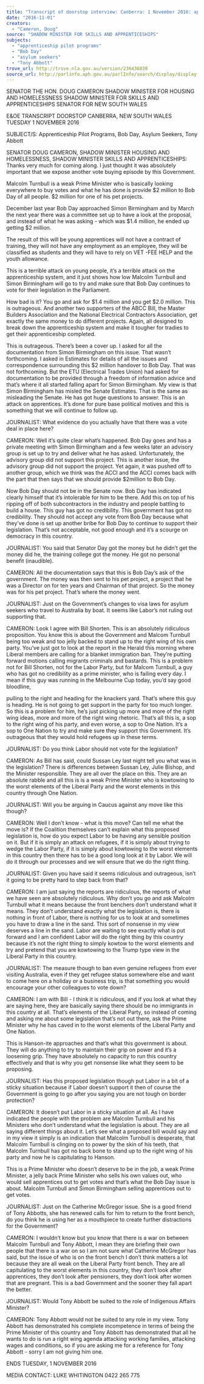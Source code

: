 ```yaml
---
title: "Transcript of doorstop interview: Canberra: 1 November 2016: apprenticeship pilot programs; Bob Day; asylum seekers; Tony Abbott"
date: "2016-11-01"
creators:
  - "Cameron, Doug"
source: "SHADOW MINISTER FOR SKILLS AND APPRENTICESHIPS"
subjects:
  - "apprenticeship pilot programs"
  - "Bob Day"
  - "asylum seekers"
  - "Tony Abbott"
trove_url: http://trove.nla.gov.au/version/236436839
source_url: http://parlinfo.aph.gov.au/parlInfo/search/display/display.w3p;query=Id%3A%22media/pressrel/4910952%22
---
```


 

 SENATOR THE HON. DOUG CAMERON  SHADOW MINISTER FOR HOUSING AND HOMELESSNESS  SHADOW MINISTER FOR SKILLS AND APPRENTICESHIPS  SENATOR FOR NEW SOUTH WALES   

 E&OE TRANSCRIPT  DOORSTOP  CANBERRA, NEW SOUTH WALES  TUESDAY 1 NOVEMBER 2016   

 SUBJECT/S: Apprenticeship Pilot Programs, Bob Day, Asylum Seekers, Tony  Abbott   

 SENATOR DOUG CAMERON, SHADOW MINISTER HOUSING AND  HOMELESSNESS, SHADOW MINISTER SKILLS AND APPRENTICESHIPS:  Thanks very much for coming along. I just thought it was absolutely important that  we expose another vote buying episode by this Government.   

 Malcolm Turnbull is a weak Prime Minister who is basically looking everywhere to  buy votes and what he has done is provide $2 million to Bob Day of all  people.       $2 million for one of his pet projects.   

 December last year Bob Day approached Simon Birmingham and by March the next  year there was a committee set up to have a look at the proposal, and instead of  what he was asking - which was $1.4 million, he ended up getting $2 million.   

 The result of this will be young apprentices will not have a contract of training, they  will not have any employment as an employee, they will be classified as students  and they will have to rely on VET -FEE HELP and the youth allowance.   

 This is a terrible attack on young people, it’s a terrible attack on the apprenticeship  system, and it just shows how low Malcolm Turnbull and Simon Birmingham will go  to try and make sure that Bob Day continues to vote for their legislation in the  Parliament.      

 How bad is it? You go and ask for $1.4 million and you get $2.0 million. This is  outrageous. And another two supporters of the ABCC Bill, the Master Builders  Association and the National Electrical Contractors Association, get exactly the same  money to do different projects. Again, all designed to break down the apprenticeship  system and make it tougher for tradies to get their apprenticeship completed.    

 This is outrageous. There’s been a cover up. I asked for all the documentation from  Simon Birmingham on this issue. That wasn’t forthcoming. I asked in Estimates for  details of all the issues and correspondence surrounding this $2 million handover to  Bob Day. That was not forthcoming. But the ETU (Electrical Trades Union) had  asked for documentation to be provided through a freedom of information advice and  that’s where it all started falling apart for Simon Birmingham. My view is that Simon  Birmingham has misled the Senate Estimates. That is the same as misleading the  Senate. He has got huge questions to answer. This is an attack on apprentices. It’s  done for pure base political motives and this is something that we will continue to  follow up.   

 JOURNALIST: What evidence do you actually have that there was a vote deal in  place here?   

 CAMERON: Well it’s quite clear what’s happened. Bob Day goes and has a private  meeting with Simon Birmingham and a few weeks later an advisory group is set up  to try and deliver what he has asked. Unfortunately, the advisory group did not  support this project. This is another issue, the advisory group did not support the  project. Yet again, it was pushed off to another group, which we think was the ACCI  and the ACCI comes back with the part that then says that we should provide  $2million to Bob Day.    

 Now Bob Day should not be in the Senate now. Bob Day has indicated clearly  himself that it’s intolerable for him to be there. Add this on top of his ripping off of  both subcontractors in the industry and people battling to build a house. This guy has  got no credibility. This government has got no credibility. They should not accept any  vote from Bob Day because what they’ve done is set up another bribe for Bob Day to  continue to support their legislation. That’s not acceptable, not good enough and it’s  a scourge on democracy in this country.     

 JOURNALIST: You said that Senator Day got the money but he didn’t get the  money did he, the training college got the money. He got no personal benefit  (inaudible).   

 CAMERON: All the documentation says that this is Bob Day’s ask of the  government. The money was then sent to his pet project, a project that he was a  Director on for ten years and Chairman of that project. So the money was for his pet  project. That’s where the money went.    

 JOURNALIST: Just on the Government’s changes to visa laws for asylum seekers  who travel to Australia by boat. It seems like Labor’s not ruling out supporting that.   

 CAMERON: Look I agree with Bill Shorten. This is an absolutely ridiculous proposition.  You know this is about the Government and Malcom Turnbull being too weak and too  jelly backed to stand up to the right wing of his own party. You’ve just got to look at  the report in the Herald this morning where Liberal members are calling for a blanket  immigration ban. They’re putting forward motions calling migrants criminals and  bastards. This is a problem not for Bill Shorten, not for the Labor Party, but for Malcom  Turnbull, a guy who has got no credibility as a prime minister, who is failing every day.  I mean if this guy was running in the Melbourne Cup today, you’d say good bloodline, 

 pulling to the right and heading for the knackers yard. That’s where this guy is heading.  He is not going to get support in the party for too much longer. So this is a problem for  him, he’s just picking up more and more of the right wing ideas, more and more of the  right wing rhetoric. That’s all this is, a sop to the right wing of his party, and even worse,  a sop to One Nation. It’s a sop to One Nation to try and make sure they support this  Government. It’s outrageous that they would hold refugees up in these terms.   

 JOURNALIST: Do you think Labor should not vote for the legislation?    

 CAMERON: As Bill has said, could Sussan Ley last night tell you what was in the  legislation? There is differences between Sussan Ley, Julie Bishop, and the Minister  responsible. They are all over the place on this. They are an absolute rabble and all  this is is a weak Prime Minister who is kowtowing to the worst elements of the Liberal  Party and the worst elements in this country through One Nation.    

 JOURNALIST: Will you be arguing in Caucus against any move like this though?   

 CAMERON: Well I don’t know - what is this move?  Can tell me what the move is? If  the Coalition themselves can’t explain what this proposed legislation is, how do you  expect Labor to be having any sensible position on it. But if it is simply an attack on  refugees, if it is simply about trying to wedge the Labor Party, if it is simply about  kowtowing to the worst elements in this country then there has to be a good long  look at it by Labor. We will do it through our processes and we will ensure that we do  the right thing.   

 JOURNALIST: Given you have said it seems ridiculous and outrageous, isn’t it  going to be pretty hard to step back from that?   

 CAMERON: I am just saying the reports are ridiculous, the reports of what we have  seen are absolutely ridiculous. Why don’t you go and ask Malcolm Turnbull what it  means because the front benchers don’t understand what it means. They don’t  understand exactly what the legislation is, there is nothing in front of Labor, there is  nothing for us to look at and sometimes you have to draw a line in the sand.   This sort of nonsense in my view deserves a line in the sand. Labor are  waiting to  see exactly what is put forward and I am confident Labor will do the right thing  by  this  country because it’s not the right thing to simply kowtow to the worst elements  and try and pretend that you are kowtowing to the Trump type view in the Liberal  Party in this country.    

 JOURNALIST: The measure though to ban even genuine refugees from ever visiting  Australia, even if they get refugee status somewhere else and want to come here on  a holiday or a business trip, is that something you would encourage your other  colleagues to vote down?   

 CAMERON: I am with Bill - I think it is ridiculous, and if you look at what they are  saying here, they are basically saying there should be no immigrants in this country  at all. That’s elements of the Liberal Party, so instead of coming and asking me  about some legislation that’s not out there, ask the Prime Minister why he has caved  in to the worst elements of the Liberal Party and One Nation.    

 This is Hanson-ite approaches and that’s what this government is about. They will do  anything to try to maintain their grip on power and it’s a loosening grip. They have  absolutely no capacity to run this country effectively and that is why you get  nonsense like what they seem to be proposing.    

 JOURNALIST: Has this proposed legislation though put Labor in a bit of a sticky  situation because if Labor doesn’t support it then of course the Government is going  to go after you saying you are not tough on border protection?   

 CAMERON: It doesn’t put Labor in a sticky situation at all. As I have indicated the  people with the problem are Malcolm Turnbull and his Ministers who don’t  understand what the legislation is about. They are all saying different things about it.  Let’s see what a proposed bill would say and in my view it simply is an indication that  Malcolm Turnbull is desperate, that Malcolm Turnbull is clinging on to power by the  skin of his teeth, that Malcolm Turnbull has got no back bone to stand up to the right  wing of his party and now he is capitulating to Hanson.      

 This is a Prime Minister who doesn’t deserve to be in the job, a weak Prime Minister,  a jelly back Prime Minister who sells his own values out, who would sell apprentices  out  to get votes and that’s what the Bob Day issue is about.  Malcolm Turnbull and  Simon Birmingham selling apprentices out to get votes.   

 JOURNALIST: Just on the Catherine McGregor issue. She is a good friend of Tony  Abbotts, she has renewed calls for him to return to the front bench, do you think he is  using her as a mouthpiece to create further distractions for the Government?      

 CAMERON: I wouldn’t know but you know that there is a war on between Malcolm  Turnbull and Tony Abbott, I mean they are briefing their own people that there is a  war on so I am not sure what Catherine McGregor has said, but the issue of who is  on the front bench I don’t think matters a lot because they are all weak on the Liberal  Party front bench. They are all capitulating to the worst elements in this country, they  don’t look after apprentices, they don’t look after pensioners, they don’t look after  women that are pregnant. This is a bad Government and the sooner they fall apart  the better.        

 JOURNALIST: Would Tony Abbott be suited to the role of Indigenous Affairs  Minister?   

 CAMERON: Tony Abbott would not be suited to any role in my view. Tony Abbott  has demonstrated his complete incompetence in terms of being the Prime Minister of  this country and Tony Abbott has demonstrated that all he wants to do is run a right  wing agenda attacking working families, attacking wages and conditions, so if you  are asking me for a reference for Tony Abbott - sorry I am not giving him one.   

 ENDS  TUESDAY, 1 NOVEMBER 2016   

 MEDIA CONTACT:          LUKE WHITINGTON 0422 265 775   

